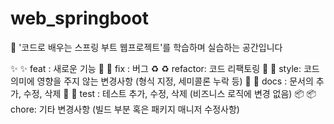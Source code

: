 # web_springboot
🏃 '코드로 배우는 스프링 부트 웹프로젝트'를 학습하며 실습하는 공간입니다


✨ :sparkles: feat : 새로운 기능
🐛 :bug: fix : 버그
♻️ :recycle: refactor: 코드 리팩토링
💅 :nail_care: style: 코드 의미에 영향을 주지 않는 변경사항 (형식 지정, 세미콜론 누락 등)
📝 :memo: docs : 문서의 추가, 수정, 삭제
🧪 :test_tube: test : 테스트 추가, 수정, 삭제 (비즈니스 로직에 변경 없음)
📦️ :package: chore: 기타 변경사항 (빌드 부분 혹은 패키지 매니저 수정사항)
